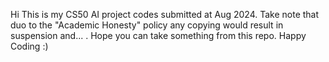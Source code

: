 Hi
This is my CS50 AI project codes submitted at Aug 2024.
Take note that duo to the "Academic Honesty" policy any copying would result in suspension and... .
Hope you can take something from this repo. Happy Coding :)
